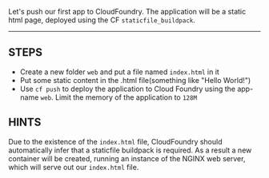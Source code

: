 Let's push our first app to CloudFoundry. The application will be a static html page, deployed using the CF `staticfile_buildpack`.

----------------------------------------------------------------------

## STEPS

* Create a new folder `web` and put a file named `index.html` in it
* Put some static content in the .html file(something like "Hello World!")
* Use `cf push` to deploy the application to Cloud Foundry using the app-name `web`. Limit the memory of the application to `128M`

## HINTS

Due to the existence of the `index.html` file, CloudFoundry should automatically infer that a staticfile buildpack is required. As a result a new container will be created, running an instance of the NGINX web server, which will serve out our `index.html` file.